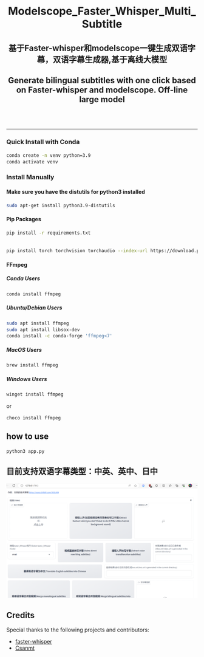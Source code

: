<div align="center">

<h1>Modelscope_Faster_Whisper_Multi_Subtitle</h1>

<h2>基于Faster-whisper和modelscope一键生成双语字幕，双语字幕生成器,基于离线大模型</h2>

<h2>Generate bilingual subtitles with one click based on Faster-whisper and modelscope. Off-line large model</h2>

<br><br>


</div>

------


### Quick Install with Conda

```bash
conda create -n venv python=3.9
conda activate venv
```
### Install Manually
#### Make sure you have the distutils for python3 installed

```bash
sudo apt-get install python3.9-distutils
```

#### Pip Packages

```bash
pip install -r requirements.txt
```

```bash

pip install torch torchvision torchaudio --index-url https://download.pytorch.org/whl/cu118 
```


#### FFmpeg

##### Conda Users
```bash
conda install ffmpeg
```

##### Ubuntu/Debian Users

```bash
sudo apt install ffmpeg
sudo apt install libsox-dev
conda install -c conda-forge 'ffmpeg<7'
```

##### MacOS Users

```bash
brew install ffmpeg
```

##### Windows Users

```bash
winget install ffmpeg
```

or

```
choco install ffmpeg
```

## how to use

```
python3 app.py
```


## 目前支持双语字幕类型：中英、英中、日中

![avatar](./img/sample.png)

## Credits

Special thanks to the following projects and contributors:

- [faster-whisper](https://github.com/SYSTRAN/faster-whisper)
- [Csanmt](https://modelscope.cn/models/iic/)


